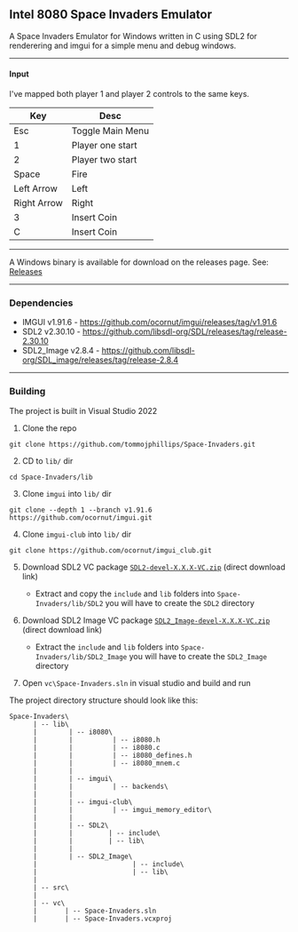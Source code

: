 ## Intel 8080 Space Invaders Emulator

A Space Invaders Emulator for Windows written in C using SDL2 for renderering and imgui for a simple menu and debug windows.

---

#### Input

I've mapped both player 1 and player 2 controls to the same keys.

| Key         | Desc                       |
| ---         | ----------------------     |
| Esc         | Toggle Main Menu           |
| 1           | Player one start           |
| 2           | Player two start           |
| Space       | Fire                       |
| Left Arrow  | Left                       |
| Right Arrow | Right                      |
| 3           | Insert Coin                |
| C           | Insert Coin                |

---

A Windows binary is available for download on the releases page. See: [Releases](https://github.com/tommojphillips/Space-Invaders/releases)

---

### Dependencies 
 - IMGUI v1.91.6 - https://github.com/ocornut/imgui/releases/tag/v1.91.6
 - SDL2 v2.30.10 - https://github.com/libsdl-org/SDL/releases/tag/release-2.30.10
 - SDL2_Image v2.8.4 - https://github.com/libsdl-org/SDL_image/releases/tag/release-2.8.4

---

### Building

The project is built in Visual Studio 2022

  1. Clone the repo  
  
  ```
  git clone https://github.com/tommojphillips/Space-Invaders.git
  ```
  
  2. CD to `lib/` dir
  
  ```
  cd Space-Invaders/lib
  ```
    
  3. Clone `imgui` into `lib/` dir
  
  ``` 
  git clone --depth 1 --branch v1.91.6 https://github.com/ocornut/imgui.git
  ```
  
  4. Clone `imgui-club` into `lib/` dir

  ```
  git clone https://github.com/ocornut/imgui_club.git
  ```
 
  5. Download SDL2 VC package [`SDL2-devel-X.X.X-VC.zip`](https://github.com/libsdl-org/SDL/releases/download/release-2.30.10/SDL2-devel-2.30.10-VC.zip) (direct download link)
     - Extract and copy the `include` and `lib` folders into `Space-Invaders/lib/SDL2` you will have to create the `SDL2` directory

  6. Download SDL2 Image VC package [`SDL2_Image-devel-X.X.X-VC.zip`](https://github.com/libsdl-org/SDL_image/releases/download/release-2.8.4/SDL2_image-devel-2.8.4-VC.zip) (direct download link)
     - Extract the `include` and `lib` folders into `Space-Invaders/lib/SDL2_Image` you will have to create the `SDL2_Image` directory
  
  7. Open `vc\Space-Invaders.sln` in visual studio and build and run

The project directory structure should look like this:

```
Space-Invaders\
      | -- lib\
      |        | -- i8080\
      |        |          | -- i8080.h
      |        |          | -- i8080.c
      |        |          | -- i8080_defines.h
      |        |          | -- i8080_mnem.c
      |        |
      |        | -- imgui\
      |        |          | -- backends\
      |        |
      |        | -- imgui-club\
      |        |          | -- imgui_memory_editor\
      |        |
      |        | -- SDL2\
      |        |         | -- include\
      |        |         | -- lib\
      |        |
      |        | -- SDL2_Image\
      |                        | -- include\
      |                        | -- lib\
      |         
      | -- src\
      |
      | -- vc\
      |       | -- Space-Invaders.sln
      |       | -- Space-Invaders.vcxproj
```
